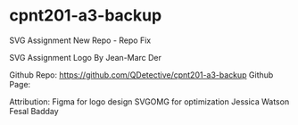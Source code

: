 # cpnt201-a3-backup
 SVG Assignment New Repo - Repo Fix

SVG Assignment Logo
By Jean-Marc Der

Github Repo: https://github.com/QDetective/cpnt201-a3-backup
Github Page:

Attribution:
Figma for logo design
SVGOMG for optimization
Jessica Watson
Fesal Badday
